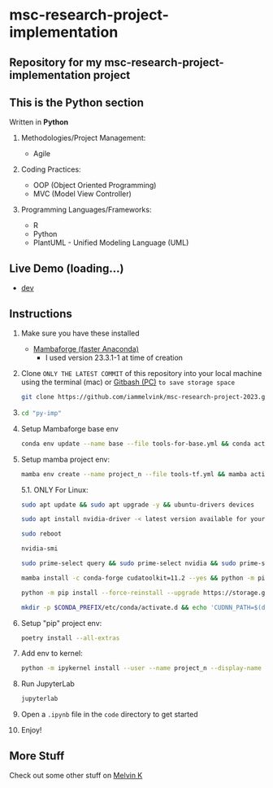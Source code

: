 # msc-research-project-implementation

## Repository for my msc-research-project-implementation project

## This is the Python section

Written in **Python**

1. Methodologies/Project Management:

   - Agile

2. Coding Practices:

   - OOP (Object Oriented Programming)
   - MVC (Model View Controller)

3. Programming Languages/Frameworks:

   - R
   - Python
   - PlantUML - Unified Modeling Language (UML)

## Live Demo (loading...)

- [dev](https://<>.amazonaws.com/dev 'dev')

## Instructions

1. Make sure you have these installed

   - [Mambaforge (faster Anaconda)](https://github.com/conda-forge/miniforge/releases/ 'Mambaforge (faster Anaconda)')
     - I used version 23.3.1-1 at time of creation

2. Clone `ONLY THE LATEST COMMIT` of this repository into your local machine using the terminal (mac) or
   [Gitbash (PC)](https://git-scm.com/download/win 'Gitbash (PC)') `to save storage space`

   ```sh
   git clone https://github.com/iammelvink/msc-research-project-2023.git --depth=1
   ```

3. ```sh
   cd "py-imp"
   ```

4. Setup Mambaforge base env

   ```sh
   conda env update --name base --file tools-for-base.yml && conda activate base
   ```

5. Setup mamba project env:

   ```sh
   mamba env create --name project_n --file tools-tf.yml && mamba activate project_n
   ```

   5.1. ONLY For Linux:

      ```sh
      sudo apt update && sudo apt upgrade -y && ubuntu-drivers devices
      ```

      ```sh
      sudo apt install nvidia-driver -< latest version available for your pc>
      ```

      ```sh
      sudo reboot
      ```

      ```sh
      nvidia-smi
      ```

      ```sh
      sudo prime-select query && sudo prime-select nvidia && sudo prime-select query
      ```

      ```sh
      mamba install -c conda-forge cudatoolkit=11.2 --yes && python -m pip install --force-reinstall --upgrade nvidia_cudnn_cu11==8.9.2.26
      ```

      ```sh
      python -m pip install --force-reinstall --upgrade https://storage.googleapis.com/tensorflow/linux/gpu/tensorflow_gpu-2.10.1-cp38-cp38-manylinux_2_17_x86_64.manylinux2014_x86_64.whl && mamba install -c nvidia cuda-nvcc=11.3.58 --yes
      ```

      ```sh
      mkdir -p $CONDA_PREFIX/etc/conda/activate.d && echo 'CUDNN_PATH=$(dirname $(python -c "import nvidia.cudnn;print(nvidia.cudnn.__file__)"))' >> $CONDA_PREFIX/etc/conda/activate.d/env_vars.sh && echo 'export LD_LIBRARY_PATH=$LD_LIBRARY_PATH:$CONDA_PREFIX/lib/:$CUDNN_PATH/lib' >> $CONDA_PREFIX/etc/conda/activate.d/env_vars.sh && mkdir -p $CONDA_PREFIX/etc/conda/activate.d && printf 'export XLA_FLAGS=--xla_gpu_cuda_data_dir=$CONDA_PREFIX/lib/\n' >> $CONDA_PREFIX/etc/conda/activate.d/env_vars.sh && source $CONDA_PREFIX/etc/conda/activate.d/env_vars.sh && mkdir -p $CONDA_PREFIX/lib/nvvm/libdevice && cp $CONDA_PREFIX/lib/libdevice.10.bc $CONDA_PREFIX/lib/nvvm/libdevice/
      ```

6. Setup "pip" project env:

   ```sh
   poetry install --all-extras
   ```

7. Add env to kernel:

   ```sh
   python -m ipykernel install --user --name project_n --display-name "Python 3.8 (project_n)"
   ```

8. Run JupyterLab

   ```sh
   jupyterlab
   ```

9. Open a `.ipynb` file in the `code` directory to get started

10. Enjoy!

## More Stuff

Check out some other stuff on
[Melvin K](https://github.com/iammelvink 'Melvin K GitHub page')
